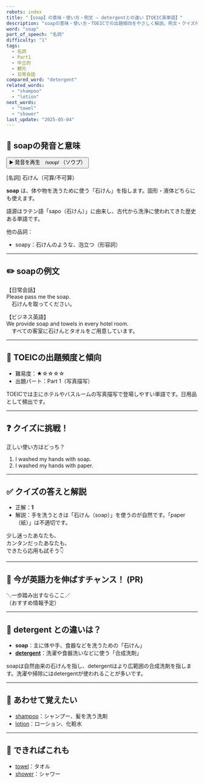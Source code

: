 ```yaml
---
robots: index
title: "【soap】の意味・使い方・例文 ― detergentとの違い【TOEIC英単語】"
description: "soapの意味・使い方・TOEICでの出題傾向をやさしく解説。例文・クイズ付きでdetergentとの違いもわかりやすく学べます。"
word: "soap"
part_of_speech: "名詞"
difficulty: "1"
tags:
  - 名詞
  - Part1
  - 中立的
  - 観光
  - 日常会話
compared_word: "detergent"
related_words:
  - "shampoo"
  - "lotion"
next_words:
  - "towel"
  - "shower"
last_update: "2025-05-04"
---
```


## 🔰 soapの発音と意味

<button class="play-audio" onclick="playTTS('soap')">
  <span class="play-audio-main">
    ▶️ 発音を再生　/soʊp/
  </span>
  <span class="play-audio-sub">
    （ソウプ）
  </span>
</button>

[名詞] 石けん（可算/不可算）

**soap** は、体や物を洗うために使う「石けん」を指します。固形・液体どちらにも使えます。

語源はラテン語「sapo（石けん）」に由来し、古代から洗浄に使われてきた歴史ある単語です。

他の品詞：  
- soapy：石けんのような、泡立つ（形容詞）

---

## ✏️ soapの例文

【日常会話】  
Please pass me the soap.  
　石けんを取ってください。

【ビジネス英語】  
We provide soap and towels in every hotel room.  
　すべての客室に石けんとタオルをご用意しています。

---

## 🎯 TOEICの出題頻度と傾向

- 難易度：★☆☆☆☆
- 出題パート：Part 1（写真描写）

TOEICでは主にホテルやバスルームの写真描写で登場しやすい単語です。日用品として頻出です。

---

## ❓ クイズに挑戦！

正しい使い方はどっち？

1. I washed my hands with soap.  
2. I washed my hands with paper.

---

## ✅ クイズの答えと解説

- 正解：**1**
- 解説：手を洗うときは「石けん（soap）」を使うのが自然です。「paper（紙）」は不適切です。

少し迷ったあなたも、  
カンタンだったあなたも、  
できたら応用も試そう👇️

---

## 🚀 今が英語力を伸ばすチャンス！ (PR)

<div class="info-center">
＼一歩踏み出すならここ／<br>  
（おすすめ情報予定）
</div>

---

## 🤔  detergent との違いは？

- **soap**：主に体や手、食器などを洗うための「石けん」
- **[detergent](/word/detergent/)**：洗濯や食器洗いなどに使う「合成洗剤」

soapは自然由来の石けんを指し、detergentはより広範囲の合成洗剤を指します。洗濯や掃除にはdetergentが使われることが多いです。

---

## 🧩 あわせて覚えたい

- [shampoo](/word/shampoo/)：シャンプー、髪を洗う洗剤
- [lotion](/word/lotion/)：ローション、化粧水

---

## 📖 できればこれも

- [towel](/word/towel/)：タオル
- [shower](/word/shower/)：シャワー

<!-- cvid: aid44_bid20 -->
